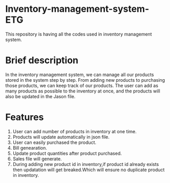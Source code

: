 # Inventory-management-system-ETG
This repository is having all the codes used in inventory management system.
# Brief description
In the inventory management system, we can manage all our products stored in the system step by step. From adding new products to purchasing those products, we can keep track of our products. The user can add as many products as possible to the inventory at once, and the products will also be updated in the Jason file.



# Features
1) User can add number of products in inventory at one time.
2) Products will update automatically in json file.
3) User can easily purchased the product.
4) Bill genearation.
5) Update product quantities after product purchased.
6) Sales file will generate.
7) During adding new product id in inventory,if product id already exists then updatation will get breaked.Which will ensure no duplicate product in inventory.


 








